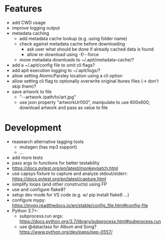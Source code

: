 # Features

- add CWD usage
- improve logging output
- metadata caching
  - add metadata cache lookup (e.g. using folder name)
  - check against metadata cache before downloading
    - ask user what should be done if already cached data is found
    - allow re-download using -f/--force
  - move metadata downloads to ~/.apit/metadata-cache/?
- add a ~/.apit/config file to omit cli flags?
- add apit execution logging to ~/.apit/logs/?
- allow setting AtomicParsley location using a cli option
- allow setting cli flag to optionally overwrite original itunes files (-> don't skip them)?
- save artwork to file
  - "--artwork /path/to/art.jpg"
  - use json property "artworkUrl100", manipulate to use 600x600, download artwork and pass as value to file


# Development

- reasearch alternative tagging tools
  - mutagen (has mp3 support)
  - ...
- add more tests
- pass args to functions for better testability
- https://docs.pytest.org/en/latest/monkeypatch.html
- use capsys fixture to capture and analyze stdout/stderr: https://docs.pytest.org/en/latest/capture.html
- simplify loops (and other constructs) using FP
- use and configure flake8?
- setup dev mode for VS code (e.g. w/ pip install flake8 ...)
- configure mypy: https://mypy.readthedocs.io/en/stable/config_file.html#config-file
- Python 3.7+:
  - subprocess.run args: https://docs.python.org/3.7/library/subprocess.html#subprocess.run
  - use @dataclass for Album and Song? https://www.python.org/dev/peps/pep-0557/
